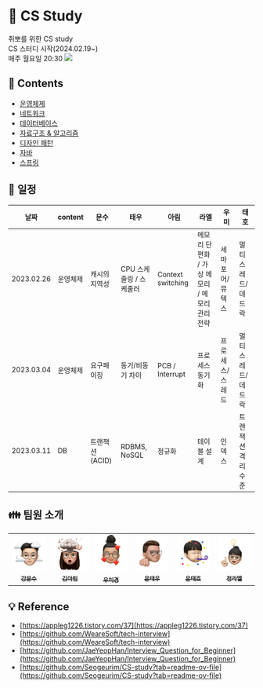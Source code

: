 # :gift_heart: CS Study

취뽀를 위한 CS study<br>
CS 스터디 시작(2024.02.19~)<br>
매주 월요일 20:30 <img src="https://img.shields.io/badge/Discord-7289DA?style=for-the-badge&logo=discord&logoColor=white"/><br>


## :memo: Contents
- [운영체제](https://github.com/AucSuSu/CS-study/tree/main/OS)
- [네트워크](https://github.com/AucSuSu/CS-study/tree/main/Network)
- [데이터베이스](https://github.com/AucSuSu/CS-study/tree/main/Database)
- [자료구조 & 알고리즘](https://github.com/AucSuSu/CS-study/tree/main/Algorithm)
- [디자인 패턴](https://github.com/AucSuSu/CS-study/tree/main/DesignPattern)
- [자바](https://github.com/AucSuSu/CS-study/tree/main/Language/JAVA)
- [스프링](https://github.com/AucSuSu/CS-study/tree/main/SPRING)<br>

## 🌳 일정 
|날짜|content|문수|태우|아림|라엘|우미|태호|
|------|--------|---|---|---|---|---|---|
|2023.02.26|운영체제|캐시의 지역성|CPU 스케줄링 / 스케줄러|Context switching|메모리 단편화 / 가상 메모리 / 메모리 관리 전략|세마포어/뮤텍스|멀티스레드/데드락|
|2023.03.04|운영체제|요구페이징|동기/비동기 차이|PCB / Interrupt|프로세스 동기화|프로세스/스레드|멀티스레드/데드락|
|2023.03.11|DB|트랜잭션(ACID)|RDBMS, NoSQL|정규화|테이블 설계|인덱스|트랜잭션 격리수준|

## :family: 팀원 소개
<table>
  <tbody>
    <tr>
      <td align="center"><a href="https://github.com/MunsooKang"><img src="./img/강문수.png" width="100px;" alt=""/><br /><sub><b>강문수</b></sub></a><br /></td>
      <td align="center"><a href="https://github.com/arim-kim"><img src="./img/김아림.png" width="100px;" alt=""/><br /><sub><b>김아림</b></sub></a><br /></td>
      <td align="center"><a href="https://github.com/makie082"><img src="./img/우미경.png" width="100px;" alt=""/><br /><sub><b>우미경</b></sub></a><br /></td>
      <td align="center"><a href="https://github.com/dogfish000"><img src="./img/윤태우.png" width="100px;" alt=""/><br /><sub><b>윤태우</b></sub></a><br /></td>
      <td align="center"><a href="https://github.com/ttaho"><img src="./img/윤태호.png" width="100px;" alt=""/><br /><sub><b>윤태호</b></sub></a><br /></td>
      <td align="center"><a href="https://github.com/RaelJung"><img src="./img/정라엘.png" width="100px;" alt=""/><br /><sub><b>정라엘</b></sub></a><br /></td>
    </tr>
  </tbody>
</table>


## :bulb: Reference
- [https://appleg1226.tistory.com/37](https://appleg1226.tistory.com/37)<br>
- [https://github.com/WeareSoft/tech-interview](https://github.com/WeareSoft/tech-interview)<br>
- [https://github.com/JaeYeopHan/Interview_Question_for_Beginner](https://github.com/JaeYeopHan/Interview_Question_for_Beginner)<br>
- [https://github.com/Seogeurim/CS-study?tab=readme-ov-file](https://github.com/Seogeurim/CS-study?tab=readme-ov-file)<br>

